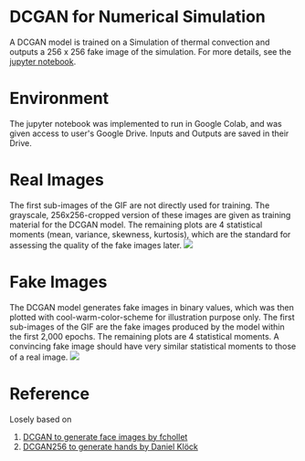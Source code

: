 # DCGAN for Numerical Simulation
A DCGAN model is trained on a Simulation of thermal convection and outputs a 256 x 256 fake image of the simulation.
For more details, see the [jupyter notebook](https://github.com/hnguyen8/gans/blob/main/DCGAN_sim_2.ipynb).
# Environment
The jupyter notebook was implemented to run in Google Colab, and was given access to user's Google Drive. Inputs and Outputs are saved in their Drive. 
# Real Images
The first sub-images of the GIF are not directly used for training. The grayscale, 256x256-cropped version of these images are given as training material for the DCGAN model. The remaining plots are 4 statistical moments (mean, variance, skewness, kurtosis), which are the standard for assessing the quality of the fake images later. 
![](https://github.com/hnguyen8/gans/blob/7f6da09cfbef41825f4dbed3b9c0e714b71d3ed7/Real_images_gif.gif)
# Fake Images
The DCGAN model generates fake images in binary values, which was then plotted with cool-warm-color-scheme for illustration purpose only. The first sub-images of the GIF are the fake images produced by the model within the first 2,000 epochs. The remaining plots are 4 statistical moments. A convincing fake image should have very similar statistical moments to those of a real image. 
![](https://github.com/hnguyen8/gans/blob/df065cb02c874e9384af3127d8803a4cb9e028b0/FAKE_first_2000_epochs.gif)
# Reference
Losely based on
1. [DCGAN to generate face images by fchollet](https://keras.io/examples/generative/dcgan_overriding_train_step/)
2. [DCGAN256 to generate hands by Daniel Klöck](https://github.com/dkk/DCGAN256/blob/master/README.md)

